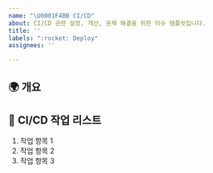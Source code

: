 ```yaml
---
name: "\U0001F4BB CI/CD"
about: CI/CD 관련 설정, 개선, 문제 해결을 위한 이슈 템플릿입니다.
title: ''
labels: ":rocket: Deploy"
assignees: ''

---
```


## 🌍 개요
<!-- CI/CD 작업을 간략히 설명해주세요 -->

## 🔄 CI/CD 작업 리스트
<!-- CI/CD 작업으로 인해 수행해야 할 주요 작업 항목들을 나열해주세요. -->
1. 작업 항목 1
2. 작업 항목 2
3. 작업 항목 3
